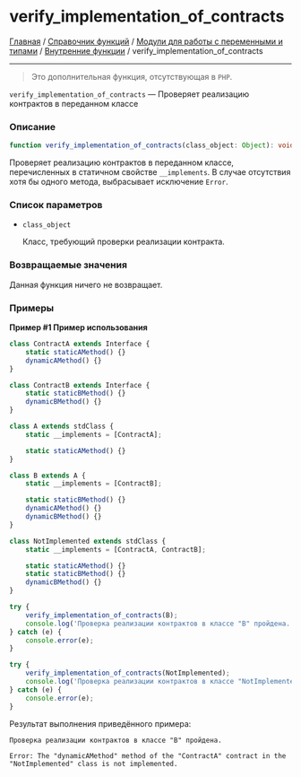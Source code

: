 # verify_implementation_of_contracts

[Главная](../../../../README.md) / [Справочник функций](../../../funcref.md) /
[Модули для работы с переменными и типами](../../vartype.md) / [Внутренние функции](../other.md) /
verify_implementation_of_contracts

---

> Это дополнительная функция, отсутствующая в `PHP`.

`verify_implementation_of_contracts` — Проверяет реализацию контрактов в переданном классе

### Описание

```ts
function verify_implementation_of_contracts(class_object: Object): void;
```

Проверяет реализацию контрактов в переданном классе, перечисленных в статичном свойстве
`__implements`. В случае отсутствия хотя бы одного метода, выбрасывает исключение `Error`.

### Список параметров

-   `class_object`

    Класс, требующий проверки реализации контракта.

### Возвращаемые значения

Данная функция ничего не возвращает.

### Примеры

**Пример #1 Пример использования**

```js
class ContractA extends Interface {
    static staticAMethod() {}
    dynamicAMethod() {}
}

class ContractB extends Interface {
    static staticBMethod() {}
    dynamicBMethod() {}
}

class A extends stdClass {
    static __implements = [ContractA];

    static staticAMethod() {}
}

class B extends A {
    static __implements = [ContractB];

    static staticBMethod() {}
    dynamicAMethod() {}
    dynamicBMethod() {}
}

class NotImplemented extends stdClass {
    static __implements = [ContractA, ContractB];

    static staticAMethod() {}
    static staticBMethod() {}
    dynamicBMethod() {}
}

try {
    verify_implementation_of_contracts(B);
    console.log('Проверка реализации контрактов в классе "B" пройдена.');
} catch (e) {
    console.error(e);
}

try {
    verify_implementation_of_contracts(NotImplemented);
    console.log('Проверка реализации контрактов в классе "NotImplemented" пройдена.');
} catch (e) {
    console.error(e);
}
```

Результат выполнения приведённого примера:

    Проверка реализации контрактов в классе "B" пройдена.

    Error: The "dynamicAMethod" method of the "ContractA" contract in the
    "NotImplemented" class is not implemented.
